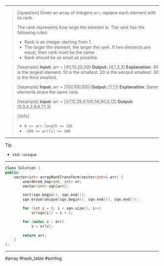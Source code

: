 ___

> [!question] 
> Given an array of integers `arr`, replace each element with its rank.
> 
> The rank represents how large the element is. The rank has the following rules:
> - Rank is an integer starting from 1.
> - The larger the element, the larger the rank. If two elements are equal, their rank must be the same.
> - Rank should be as small as possible. 

> [!example] 
> **Input:** arr = [40,10,20,30]
**Output:** [4,1,2,3]
**Explanation**: 40 is the largest element. 10 is the smallest. 20 is the second smallest. 30 is the third smallest. 

> [!example] 
> **Input:** arr = [100,100,100]
**Output:** [1,1,1]
**Explanation**: Same elements share the same rank. 

> [!example] 
> **Input:** arr = [37,12,28,9,100,56,80,5,12]
**Output:** [5,3,4,2,8,6,7,1,3] 

> [!info] 
> - `0 <= arr.length <= 105`
> - `-109 <= arr[i] <= 109` 

___

> [!tip] 
> - `std::unique`

___

```cpp
class Solution {
public:
    vector<int> arrayRankTransform(vector<int>& arr) {
        unordered_map<int, int> vr;
        vector<int> sqn{arr};

        sort(sqn.begin(), sqn.end());
        sqn.erase(unique(sqn.begin(), sqn.end()), sqn.end());

        for (int i = 0; i < sqn.size(); i++)
            vr[sqn[i]] = i + 1;

        for (auto& v : arr)
            v = vr[v];
    
        return arr;
    }
};
```

___

#array #hash_table #sorting 